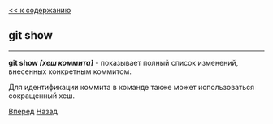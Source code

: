 [<< к содержанию](./readme.md)

## git show
---
**git show *[хеш коммита]*** - показывает полный список изменений, внесенных конкретным коммитом.

Для идентификации коммита в команде также может использоваться сокращенный хеш.



[Вперед](./clone.md)   [Назад](./log.md)